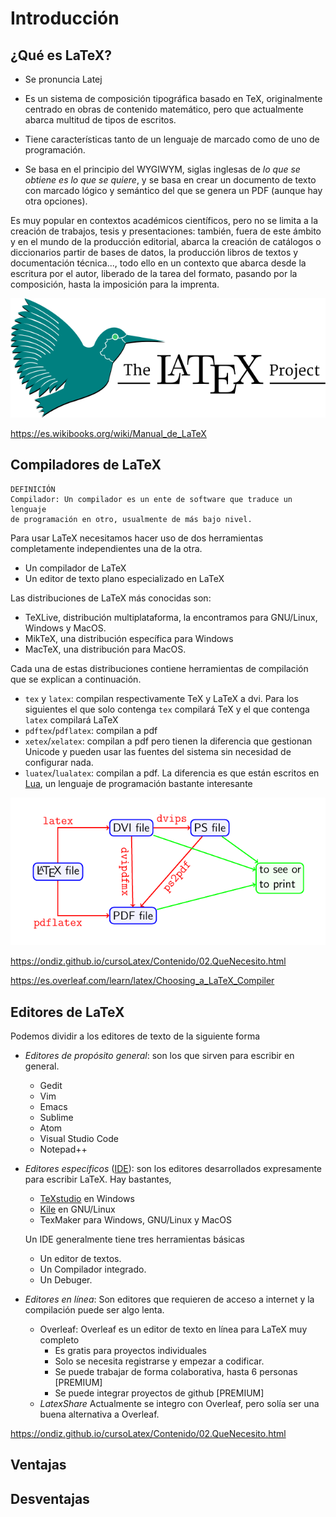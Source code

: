 # Introducción

## ¿Qué es LaTeX?

* Se pronuncia Latej

* Es un sistema de composición tipográfica basado en TeX, originalmente centrado en obras de contenido matemático, pero que actualmente abarca multitud de tipos de escritos. 

* Tiene características tanto de un lenguaje de marcado como de uno de programación.

* Se basa en el principio del WYGIWYM, siglas inglesas de *lo que se obtiene es lo que se quiere*, y se basa en crear un documento de texto con marcado lógico y semántico del que se genera un PDF (aunque hay otra opciones).

Es muy popular en contextos académicos científicos, pero no se limita a la creación de trabajos, tesis y presentaciones: también, fuera de este ámbito y en el mundo de la producción editorial, abarca la creación de catálogos o diccionarios partir de bases de datos, la producción libros de textos y documentación técnica..., todo ello en un contexto que abarca desde la escritura por el autor, liberado de la tarea del formato, pasando por la composición, hasta la imposición para la imprenta.

![logo](img/01_introduccion/logo.svg)

https://es.wikibooks.org/wiki/Manual_de_LaTeX

## Compiladores de LaTeX

```shel
DEFINICIÓN
Compilador: Un compilador es un ente de software que traduce un lenguaje 
de programación en otro, usualmente de más bajo nivel.
```

Para usar LaTeX necesitamos hacer uso de dos herramientas completamente independientes una de la otra.

* Un compilador de LaTeX
* Un editor de texto plano especializado en LaTeX

Las distribuciones de LaTeX más conocidas son: 

- TeXLive, distribución multiplataforma, la encontramos para GNU/Linux, Windows y MacOS.
- MikTeX, una distribución específica para Windows
- MacTeX, una distribución para MacOS.

Cada una de estas distribuciones contiene herramientas de compilación que se explican a continuación.

- `tex` y `latex`: compilan respectivamente TeX y LaTeX a dvi. Para los siguientes el que solo contenga `tex` compilará TeX y el que contenga `latex` compilará LaTeX
- `pdftex`/`pdflatex`: compilan a pdf
- `xetex`/`xelatex`: compilan a pdf pero tienen la diferencia que gestionan Unicode y pueden usar las fuentes del sistema sin necesidad de configurar nada.
- `luatex`/`lualatex`: compilan a pdf. La diferencia es que están escritos en [Lua](http://www.lua.org/), un lenguaje de programación bastante interesante

![](img/01_introduccion/latex-file-flow.png)

https://ondiz.github.io/cursoLatex/Contenido/02.QueNecesito.html

https://es.overleaf.com/learn/latex/Choosing_a_LaTeX_Compiler

## Editores de LaTeX

Podemos dividir a los editores de texto de la siguiente forma

- *Editores de propósito general*: son los que sirven para escribir en general. 

  - Gedit
  - Vim
  - Emacs
  - Sublime
  - Atom
  - Visual Studio Code
  - Notepad++

- *Editores específicos* ([IDE](https://es.wikipedia.org/wiki/Entorno_de_desarrollo_integrado)): son los editores desarrollados expresamente para escribir LaTeX. Hay bastantes, 

  - [TeXstudio](http://texstudio.sourceforge.net/) en Windows
  - [Kile](http://kile.sourceforge.net/) en GNU/Linux
  - TexMaker para Windows, GNU/Linux y MacOS 

  Un IDE generalmente tiene tres herramientas básicas

  * Un editor de textos.
  * Un Compilador integrado.
  * Un Debuger.
  
- *Editores en línea*: Son editores que requieren de acceso a internet y la compilación puede ser algo lenta.

  - Overleaf: Overleaf es un editor de texto en línea para LaTeX muy completo
    * Es gratis para proyectos individuales
    * Solo se necesita registrarse y empezar a codificar.
    * Se puede trabajar de forma colaborativa, hasta 6 personas [PREMIUM]
    * Se puede integrar proyectos de github [PREMIUM]
  - *LatexShare* Actualmente se integro con Overleaf, pero solía ser una buena alternativa a Overleaf.

https://ondiz.github.io/cursoLatex/Contenido/02.QueNecesito.html

## Ventajas

## Desventajas